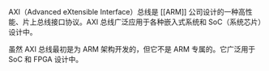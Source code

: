 AXI（Advanced eXtensible Interface）总线是 [[ARM]] 公司设计的一种高性能、片上总线接口协议。AXI 总线广泛应用于各种嵌入式系统和 SoC（系统芯片）设计中。

虽然 AXI 总线最初是为 ARM 架构开发的，但它不是 ARM 专属的。它广泛用于 SoC 和 FPGA 设计中。
